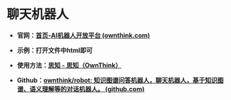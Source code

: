 # 聊天机器人

+ **官网：[首页-AI机器人开放平台 (ownthink.com)](https://console.ownthink.com//)**

+ **示例：打开文件中html即可**

+ **使用方法：[思知 - 思知（OwnThink）](https://www.ownthink.com/docs/)**

+ **Github：[ownthink/robot: 知识图谱问答机器人，聊天机器人，基于知识图谱、语义理解等的对话机器人。 (github.com)](https://github.com/ownthink/robot/)**

